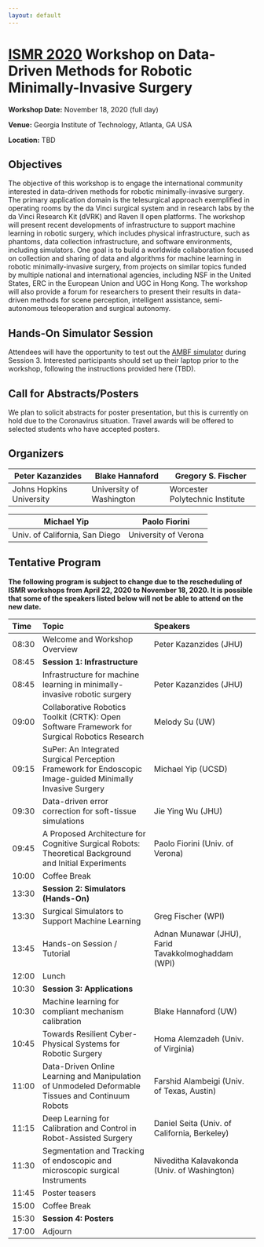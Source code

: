 ```yaml
---
layout: default
---
```


# [ISMR 2020](http://www.ismr.gatech.edu/) Workshop on Data-Driven Methods for Robotic Minimally-Invasive Surgery

**Workshop Date:**  November 18, 2020 (full day)

**Venue:** Georgia Institute of Technology, Atlanta, GA USA

**Location:** TBD

## Objectives

The objective of this workshop is to engage the international community interested in data-driven methods for robotic minimally-invasive surgery. The primary application domain is the telesurgical approach exemplified in operating rooms by the da Vinci surgical system and in research labs by the da Vinci Research Kit (dVRK) and Raven II open platforms. The workshop will present recent developments of infrastructure to support machine learning in robotic surgery, which includes physical infrastructure, such as phantoms, data collection infrastructure, and software environments, including simulators. One goal is to build a worldwide collaboration focused on collection and sharing of data and algorithms for machine learning in robotic minimally-invasive surgery, from projects on similar topics funded by multiple national and international agencies, including NSF in the United States, ERC in the European Union and UGC in Hong Kong. The workshop will also provide a forum for researchers to present their results in data-driven methods for scene perception, intelligent assistance, semi-autonomous teleoperation and surgical autonomy.

## Hands-On Simulator Session

Attendees will have the opportunity to test out the [AMBF simulator](https://github.com/WPI-AIM/ambf) during Session 3.
Interested participants should set up their laptop prior to the workshop, following the instructions provided here (TBD).

## Call for Abstracts/Posters

We plan to solicit abstracts for poster presentation, but this is currently on hold due to the Coronavirus situation.
Travel awards will be offered to selected students who have accepted posters.

## Organizers

|Peter Kazanzides          | Blake Hannaford           | Gregory S. Fischer              |
|--------------------------|---------------------------|---------------------------------|
|Johns Hopkins University  | University of Washington  | Worcester Polytechnic Institute |

|Michael Yip                    | Paolo Fiorini         |
|-------------------------------|-----------------------|
|Univ. of California, San Diego | University of Verona  |

## Tentative Program

**The following program is subject to change due to the rescheduling of ISMR workshops from April 22, 2020 to
November 18, 2020. It is possible that some of the speakers listed below will not be able to attend
on the new date.**

| Time  | Topic        | Speakers |
|:------|:-------------|:---------|
| 08:30 | Welcome and Workshop Overview | Peter Kazanzides (JHU) |
| 08:45 | **Session 1: Infrastructure** | |
| 08:45 | Infrastructure for machine learning in minimally-invasive robotic surgery | Peter Kazanzides (JHU) |
| 09:00 | Collaborative Robotics Toolkit (CRTK): Open Software Framework for Surgical Robotics Research | Melody Su (UW) |
| 09:15 | SuPer: An Integrated Surgical Perception Framework for Endoscopic Image-guided Minimally Invasive Surgery | Michael Yip (UCSD) |
| 09:30 | Data-driven error correction for soft-tissue simulations | Jie Ying Wu (JHU) |
| 09:45 | A Proposed Architecture for Cognitive Surgical Robots: Theoretical Background and Initial Experiments | Paolo Fiorini (Univ. of Verona) |
| 10:00 | Coffee Break | | |
| 13:30 | **Session 2: Simulators (Hands-On)** | |
| 13:30 | Surgical Simulators to Support Machine Learning| Greg Fischer (WPI) |
| 13:45 | Hands-on Session / Tutorial | Adnan Munawar (JHU), Farid Tavakkolmoghaddam (WPI) |
| 12:00 | Lunch | | |
| 10:30 | **Session 3: Applications** | |
| 10:30 | Machine learning for compliant mechanism calibration | Blake Hannaford (UW) |
| 10:45 | Towards Resilient Cyber-Physical Systems for Robotic Surgery | Homa Alemzadeh (Univ. of Virginia) |
| 11:00 | Data-Driven Online Learning and Manipulation of Unmodeled Deformable Tissues and Continuum Robots | Farshid Alambeigi (Univ. of Texas, Austin) |
| 11:15 | Deep Learning for Calibration and Control in Robot-Assisted Surgery | Daniel Seita (Univ. of California, Berkeley) |
| 11:30 | Segmentation and Tracking of endoscopic and microscopic surgical Instruments | Niveditha Kalavakonda (Univ. of Washington) |
| 11:45 | Poster teasers ||
| 15:00 | Coffee Break | |
| 15:30 | **Session 4: Posters** | |
| 17:00 | Adjourn | | |
